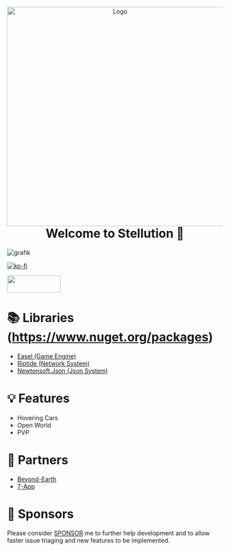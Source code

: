 
<p align="center" style="margin-bottom: 0px !important;">
  <img width="512" src="https://cdn.discordapp.com/attachments/1023302205031321690/1092469232484225105/logobanner.png" alt="Logo" align="center">
</p>

<h1 align="center" style="margin-top: 0px;">Welcome to Stellution 🎉</h1>

![grafik](https://user-images.githubusercontent.com/65916181/220327780-328a50de-def5-485a-b769-1f98b5c292ad.png)

[![ko-fi](https://ko-fi.com/img/githubbutton_sm.svg)](https://ko-fi.com/Q5Q6K0XC0)

[<img src="https://user-images.githubusercontent.com/65916181/229357115-d601e227-e80a-459d-974e-92905e192b08.png" width="125" height="40">](https://discord.gg/7XKw6YQa76)


📚 Libraries (https://www.nuget.org/packages)
==========================================
- [Easel (Game Engine)](https://github.com/piegfx/Easel)
- [Riptide (Network System)](https://github.com/RiptideNetworking/Riptide)
- [Newtonsoft.Json (Json System)](https://github.com/JamesNK/Newtonsoft.Json)

💡 Features
=========
+ Hovering Cars
+ Open World
+ PVP

🤝 Partners
============
- [Beyond-Earth](https://www.curseforge.com/minecraft/mc-mods/beyond-earth)
- [7-App](https://discord.gg/bZDz5NYqjV)

💸 Sponsors
============
Please consider [SPONSOR](https://github.com/sponsors/MrScautHD) me to further help development and to allow faster issue triaging and new features to be implemented.
